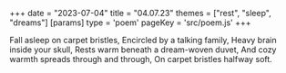 +++
date = "2023-07-04"
title = "04.07.23"
themes = ["rest", "sleep", "dreams"]
[params]
  type = 'poem'
  pageKey = 'src/poem.js'
+++

Fall asleep on carpet bristles,
Encircled by a talking family,
Heavy brain inside your skull,
Rests warm beneath a dream-woven duvet,
And cozy warmth spreads through and through,
On carpet bristles halfway soft.
